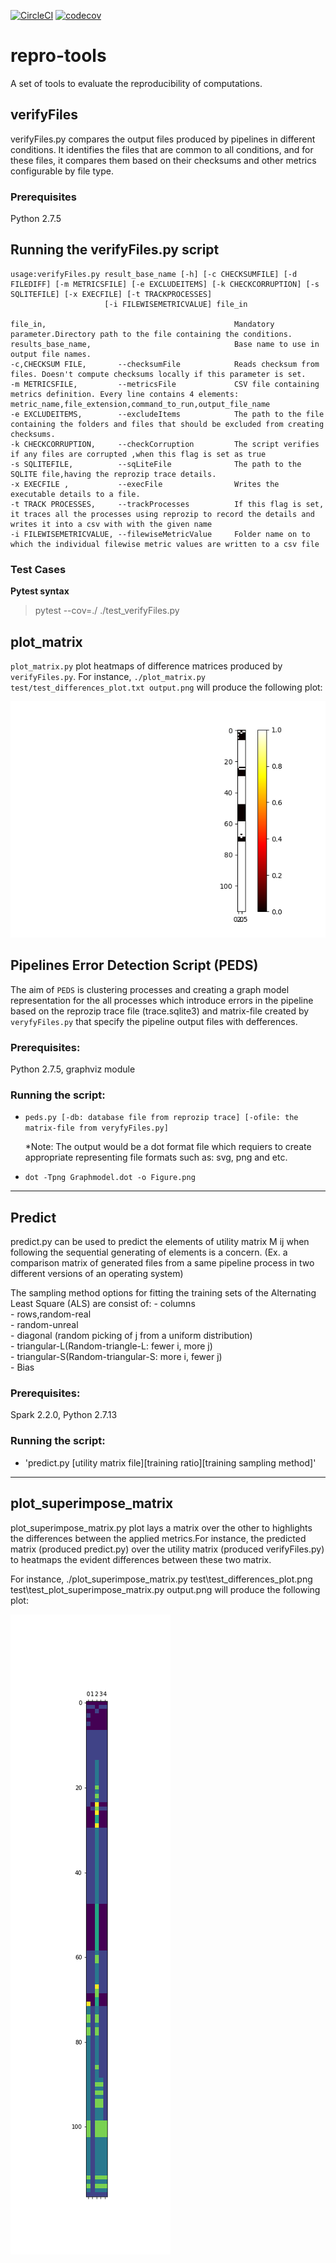 [![CircleCI](https://circleci.com/gh/big-data-lab-team/repro-tools.svg?style=svg)](https://circleci.com/gh/big-data-lab-team/repro-tools)
[![codecov](https://codecov.io/gh/big-data-lab-team/repro-tools/branch/master/graph/badge.svg)](https://codecov.io/gh/big-data-lab-team/repro-tools)

# repro-tools
A set of tools to evaluate the reproducibility of computations.

## verifyFiles

verifyFiles.py compares the output files produced by pipelines in different conditions. It identifies the files that are common to all conditions, and for these files, it compares them based on their checksums and other metrics configurable by file type.

### Prerequisites

Python 2.7.5

## Running the verifyFiles.py script

```
usage:verifyFiles.py result_base_name [-h] [-c CHECKSUMFILE] [-d FILEDIFF] [-m METRICSFILE] [-e EXCLUDEITEMS] [-k CHECKCORRUPTION] [-s SQLITEFILE] [-x EXECFILE] [-t TRACKPROCESSES]
                     [-i FILEWISEMETRICVALUE] file_in

file_in,                                          Mandatory parameter.Directory path to the file containing the conditions.
results_base_name,                                Base name to use in output file names.
-c,CHECKSUM FILE,       --checksumFile            Reads checksum from files. Doesn't compute checksums locally if this parameter is set.
-m METRICSFILE,         --metricsFile             CSV file containing metrics definition. Every line contains 4 elements: metric_name,file_extension,command_to_run,output_file_name
-e EXCLUDEITEMS,        --excludeItems            The path to the file containing the folders and files that should be excluded from creating checksums.
-k CHECKCORRUPTION,     --checkCorruption         The script verifies if any files are corrupted ,when this flag is set as true
-s SQLITEFILE,          --sqLiteFile              The path to the SQLITE file,having the reprozip trace details.
-x EXECFILE ,           --execFile                Writes the executable details to a file.
-t TRACK PROCESSES,     --trackProcesses          If this flag is set, it traces all the processes using reprozip to record the details and writes it into a csv with with the given name
-i FILEWISEMETRICVALUE, --filewiseMetricValue     Folder name on to which the individual filewise metric values are written to a csv file
```
### Test Cases
__Pytest syntax__
>pytest --cov=./ ./test_verifyFiles.py
## plot_matrix

`plot_matrix.py` plot heatmaps of difference matrices produced by
`verifyFiles.py`. For instance, `./plot_matrix.py
test/test_differences_plot.txt output.png` will produce the following
plot:

![Alt text](./test/test_differences_plot.png?raw=true "Title")

## Pipelines Error Detection Script (PEDS)

The aim of `PEDS` is clustering processes and creating a graph model representation for the all processes which introduce errors in the pipeline
based on the reprozip trace file (trace.sqlite3) and matrix-file created by `veryfyFiles.py` that specify the pipeline output files with defferences.

### Prerequisites:

Python 2.7.5, graphviz module

### Running the script:

  * `peds.py [-db: database file from reprozip trace] [-ofile: the matrix-file from veryfyFiles.py]`

    *Note: The output would be a dot format file which requiers to create appropriate representing file formats such as: svg, png and etc.

  * `dot -Tpng Graphmodel.dot -o Figure.png`
___
## Predict

predict.py can be used to predict the elements of utility matrix M ij when following the sequential generating of elements is a concern.
(Ex. a comparison matrix of generated files from a same pipeline process in two different versions of an operating system) 

The sampling method options for fitting the training sets of the Alternating Least Square (ALS) are consist of:
	- columns  
	- rows,random-real  
	- random-unreal  
	- diagonal (random picking of j from a uniform distribution)  
	- triangular-L(Random-triangle-L: fewer i, more j)  
	- triangular-S(Random-triangular-S: more i, fewer j)  
	- Bias 

### Prerequisites: 
Spark 2.2.0, Python 2.7.13

### Running the script:
  * 'predict.py [utility matrix file][training ratio][training sampling method]'
___
## plot\_superimpose\_matrix

plot\_superimpose\_matrix.py plot lays a matrix over the other to highlights the differences between the applied metrics.For instance, the predicted matrix (produced predict.py) over the utility matrix (produced verifyFiles.py) to heatmaps the evident differences between these two matrix. 

For instance, ./plot\_superimpose\_matrix.py test\test\_differences\_plot.png test\test\_plot\_superimpose\_matrix.py output.png will produce the following plot:

![Alt text](./test/test_superimpose_plot.png?raw=true "Title")
